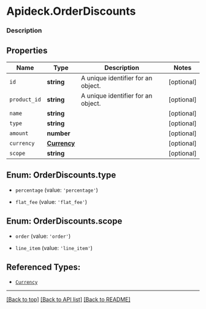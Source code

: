 # Apideck.OrderDiscounts

### Description

## Properties
Name | Type | Description | Notes
------------ | ------------- | ------------- | -------------
`id` | **string** | A unique identifier for an object. | [optional] 
`product_id` | **string** | A unique identifier for an object. | [optional] 
`name` | **string** |  | [optional] 
`type` | **string** |  | [optional] 
`amount` | **number** |  | [optional] 
`currency` | [**Currency**](Currency.md) |  | [optional] 
`scope` | **string** |  | [optional] 





<a name="OrderDiscountsType"></a>
## Enum: OrderDiscounts.type


* `percentage` (value: `'percentage'`)

* `flat_fee` (value: `'flat_fee'`)




<a name="OrderDiscountsScope"></a>
## Enum: OrderDiscounts.scope


* `order` (value: `'order'`)

* `line_item` (value: `'line_item'`)




## Referenced Types:





* [`Currency`](Currency.md)


---

[[Back to top]](#) [[Back to API list]](../../../../README.md#documentation-for-api-endpoints) [[Back to README]](../../../../README.md)


